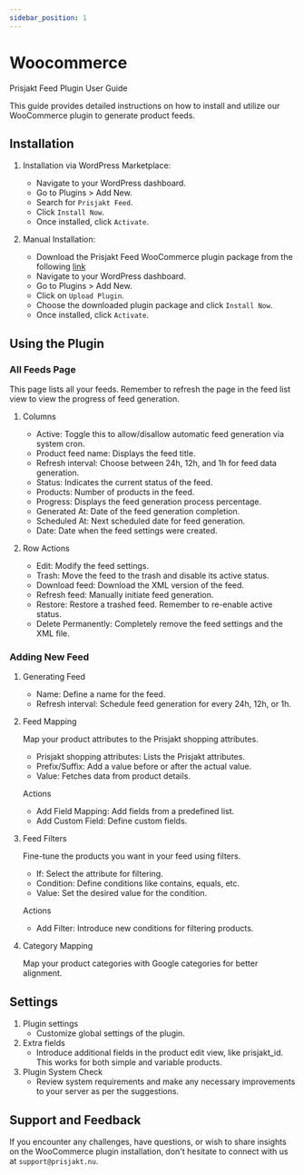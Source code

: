 ```yaml
---
sidebar_position: 1
---
```


# Woocommerce

Prisjakt Feed Plugin User Guide

This guide provides detailed instructions on how to install and utilize our WooCommerce plugin to generate product feeds.

## Installation

1. Installation via WordPress Marketplace:
   - Navigate to your WordPress dashboard.
   - Go to Plugins > Add New.
   - Search for `Prisjakt Feed`.
   - Click `Install Now`.
   - Once installed, click `Activate`.

1. Manual Installation:
    - Download the Prisjakt Feed WooCommerce plugin package from the following [link](https://drive.google.com/file/d/1ipUSYpsvzPXeoy6oNM-wKEdlN554lVpW/view?usp=drive_link)
    - Navigate to your WordPress dashboard.
    - Go to Plugins > Add New.
    - Click on `Upload Plugin`.
    - Choose the downloaded plugin package and click `Install Now`.
    - Once installed, click `Activate`.

## Using the Plugin

### All Feeds Page

This page lists all your feeds. Remember to refresh the page in the feed list view to view the progress of feed generation.

1. Columns
    - Active: Toggle this to allow/disallow automatic feed generation via system cron.
    - Product feed name: Displays the feed title.
    - Refresh interval: Choose between 24h, 12h, and 1h for feed data generation.
    - Status: Indicates the current status of the feed.
    - Products: Number of products in the feed.
    - Progress: Displays the feed generation process percentage.
    - Generated At: Date of the feed generation completion.
    - Scheduled At: Next scheduled date for feed generation.
    - Date: Date when the feed settings were created.

1. Row Actions
    - Edit: Modify the feed settings.
    - Trash: Move the feed to the trash and disable its active status.
    - Download feed: Download the XML version of the feed.
    - Refresh feed: Manually initiate feed generation.
    - Restore: Restore a trashed feed. Remember to re-enable active status.
    - Delete Permanently: Completely remove the feed settings and the XML file.

### Adding New Feed

1. Generating Feed

   - Name: Define a name for the feed.
   - Refresh interval: Schedule feed generation for every 24h, 12h, or 1h.

1. Feed Mapping

    Map your product attributes to the Prisjakt shopping attributes.

    - Prisjakt shopping attributes: Lists the Prisjakt attributes.
    - Prefix/Suffix: Add a value before or after the actual value.
    - Value: Fetches data from product details.

    Actions

    - Add Field Mapping: Add fields from a predefined list.
    - Add Custom Field: Define custom fields.

1. Feed Filters

    Fine-tune the products you want in your feed using filters.

    - If: Select the attribute for filtering.
    - Condition: Define conditions like contains, equals, etc.
    - Value: Set the desired value for the condition.

    Actions

    - Add Filter: Introduce new conditions for filtering products.

1. Category Mapping

    Map your product categories with Google categories for better alignment.

## Settings

1. Plugin settings
   - Customize global settings of the plugin.
1. Extra fields
   - Introduce additional fields in the product edit view, like prisjakt_id. This works for both simple and variable products.
1. Plugin System Check
   - Review system requirements and make any necessary improvements to your server as per the suggestions.

## Support and Feedback

If you encounter any challenges, have questions, or wish to share insights on the WooCommerce plugin installation, don't hesitate to connect with us at `support@prisjakt.nu`.